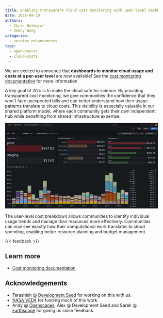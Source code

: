 ```yaml
---
title: Enabling transparent cloud cost monitoring with user-level dashboards
date: 2025-09-30
authors:
  - Chris Holdgraf
  - Jenny Wong
categories:
  - service-enhancements
tags:
  - open-source
  - cloud-costs
---
```


We are excited to announce that **dashboards to monitor cloud usage and costs at a per-user level** are now available! See the [cost monitoring documentation](https://docs.2i2c.org/admin/howto/monitoring/cost-users/) for more information.

A key goal of 2i2c is to make the cloud safe for science. By providing transparent cost monitoring, we give communities the confidence that they won't face unexpected bills and can better understand how their usage patterns translate to cloud costs. This visibility is especially valuable in our shared platform model, where each community gets their own independent hub while benefiting from shared infrastructure expertise.

![Cloud cost monitoring dashboard showing user-level usage and cost breakdowns](featured.png)

The user-level cost breakdown allows communities to identify individual usage trends and manage their resources more effectively. Communities can now see exactly how their computational work translates to cloud spending, enabling better resource planning and budget management.

{{< feedback >}}

## Learn more

- [Cost monitoring documentation](https://docs.2i2c.org/admin/howto/monitoring/cost-users/)

## Acknowledgements

- Tarashish @ [Development Seed](../../collaborators/devseed/) for working on this with us.
- [NASA VEDA](../../collaborators/nasa-veda/) for funding much of this work.
- Andy @ [Openscapes](../../collaborators/openscapes/), Alex @ Development Seed and Sarah @ [Earthscope](../../collaborators/earthscope/) for giving us close feedback.
